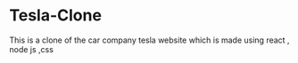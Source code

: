# Tesla-Clone
This is a clone of the car company tesla  website which is made using react , node js ,css 
